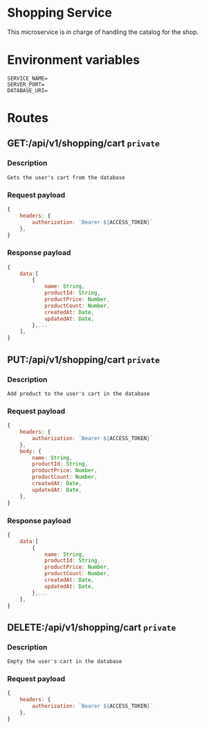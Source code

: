 # Shopping Service
This microservice is in charge of handling the catalog for the shop.

# Environment variables
```
SERVICE_NAME=
SERVER_PORT=
DATABASE_URI=
```
    
# Routes
## GET:/api/v1/shopping/cart ```private```
### Description
```
Gets the user's cart from the database
```
### Request payload
```js
{
    headers: {
        authorization: `Bearer ${ACCESS_TOKEN}`
    },
}
```
### Response payload
```js
{
    data:[
        {
            name: String,
            productId: String,
            productPrice: Number,
            productCount: Number,
            createdAt: Date,
            updatedAt: Date,
        },...
    ],
}
```

## PUT:/api/v1/shopping/cart ```private```
### Description
```
Add product to the user's cart in the database
```
### Request payload
```js
{
    headers: {
        authorization: `Bearer ${ACCESS_TOKEN}`
    },
    body: {
        name: String,
        productId: String,
        productPrice: Number,
        productCount: Number,
        createdAt: Date,
        updatedAt: Date,
    },
}
```
### Response payload
```js
{
    data:[
        {
            name: String,
            productId: String,
            productPrice: Number,
            productCount: Number,
            createdAt: Date,
            updatedAt: Date,
        },...
    ],
}
```

## DELETE:/api/v1/shopping/cart ```private```
### Description
```
Empty the user's cart in the database
```
### Request payload
```js
{
    headers: {
        authorization: `Bearer ${ACCESS_TOKEN}`
    },
}
```